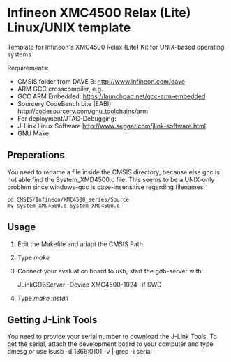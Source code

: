 Infineon XMC4500 Relax (Lite) Linux/UNIX template
===================

Template for Infineon's XMC4500 Relax (Lite) Kit for UNIX-based operating systems

Requirements:

* CMSIS folder from DAVE 3: http://www.infineon.com/dave
* ARM GCC crosscompiler, e.g. 
 * GCC ARM Embedded: https://launchpad.net/gcc-arm-embedded
 * Sourcery CodeBench Lite (EABI): http://codesourcery.com/gnu_toolchains/arm
* For deployment/JTAG-Debugging:
 * J-Link Linux Software http://www.segger.com/jlink-software.html
* GNU Make

Preperations
------------------------
You need to rename a file inside the CMSIS directory, because else gcc is not
able find the System_XMD4500.c file. This seems to be a UNIX-only problem since
windows-gcc is case-insensitive regarding filenames.

    cd CMSIS/Infineon/XMC4500_series/Source
    mv system_XMC4500.c System_XMC4500.c

Usage
-------------------------
1. Edit the Makefile and adapt the CMSIS Path.
2. Type _make_
3. Connect your evaluation board to usb, start the gdb-server with:

    JLinkGDBServer -Device XMC4500-1024 -if SWD

4. Type _make install_

Getting J-Link Tools
-------------------------

You need to provide your serial number to download the J-Link Tools.
To get the serial, attach the development board to your computer and type dmesg or use
 lsusb -d 1366:0101 -v | grep -i serial
